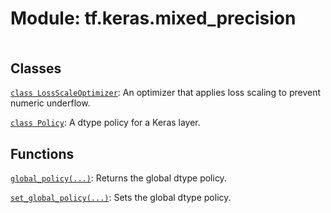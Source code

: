 <div itemscope itemtype="http://developers.google.com/ReferenceObject">
<meta itemprop="name" content="tf.keras.mixed_precision" />
<meta itemprop="path" content="Stable" />
</div>

# Module: tf.keras.mixed_precision

<!-- Insert buttons and diff -->

<table class="tfo-notebook-buttons tfo-api nocontent" align="left">

</table>







## Classes

[`class LossScaleOptimizer`](../../tf/keras/mixed_precision/LossScaleOptimizer.md): An optimizer that applies loss scaling to prevent numeric underflow.

[`class Policy`](../../tf/keras/mixed_precision/Policy.md): A dtype policy for a Keras layer.

## Functions

[`global_policy(...)`](../../tf/keras/mixed_precision/global_policy.md): Returns the global dtype policy.

[`set_global_policy(...)`](../../tf/keras/mixed_precision/set_global_policy.md): Sets the global dtype policy.

